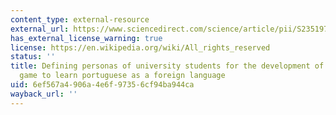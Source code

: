 ```yaml
---
content_type: external-resource
external_url: https://www.sciencedirect.com/science/article/pii/S2351978915009427
has_external_license_warning: true
license: https://en.wikipedia.org/wiki/All_rights_reserved
status: ''
title: Defining personas of university students for the development of a digital educational
  game to learn portuguese as a foreign language
uid: 6ef567a4-906a-4e6f-9735-6cf94ba944ca
wayback_url: ''
---
```

